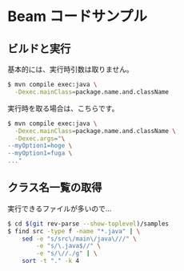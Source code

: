 # Beam コードサンプル

## ビルドと実行
基本的には、実行時引数は取りません。

```bash
$ mvn compile exec:java \
  -Dexec.mainClass=package.name.and.className
```

実行時を取る場合は、こちらです。

```bash
$ mvn compile exec:java \
  -Dexec.mainClass=package.name.and.className \
  -Dexec.args="\
--myOption1=hoge \
--myOption1=fuga \
..."
```

## クラス名一覧の取得
実行できるファイルが多いので...

```bash
$ cd $(git rev-parse --show-toplevel)/samples
$ find src -type f -name "*.java" | \
    sed -e "s/src\/main\/java\///" \
        -e "s/\.java$//" \
        -e "s/\//./g" | \
    sort -t "." -k 4
```